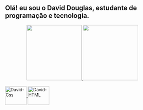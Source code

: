 ## Olá! eu sou o David Douglas, estudante de programação e tecnologia.
<div align="center">
  <a href="https://github.com/Daviddouglaas">
  <img height="180em" src="https://github-readme-stats.vercel.app/api?username=Daviddouglaas&show_icons=true&theme=dracula&include_all_commits=true&count_private=true"/>
  <img height="180em" src="https://github-readme-stats.vercel.app/api/top-langs/?username=Daviddouglaas&layout=compact&langs_count=7&theme=dracula"/>
</div>
<div style="display: inline_block"><br>

  <img align="center" alt="David-Css" height="60" width="70" src="https://cdn.jsdelivr.net/gh/devicons/devicon/icons/css3/css3-original-wordmark.svg" />
          
  <img align="center" alt="David-HTML" height="60" width="70" src="https://cdn.jsdelivr.net/gh/devicons/devicon/icons/html5/html5-original-wordmark.svg" />
  
